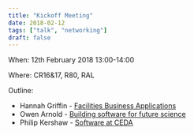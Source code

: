 ```yaml
---
title: "Kickoff Meeting"
date: 2018-02-12
tags: ["talk", "networking"]
draft: false
---
```


When: 12th February 2018 13:00-14:00

Where: CR16&17, R80, RAL

Outline:

- Hannah Griffin - [Facilities Business Applications](/presentation_content/2018-02-12/Hannah_Griffin-Facilities_Business_Applications.pdf)
- Owen Arnold - [Building software for future science](/presentation_content/2018-02-12/Owen_Arnold-Building_software_for_future_science.pdf)
- Philip Kershaw - [Software at CEDA](/presentation_content/2018-02-12/Philip_Kershaw-Software_at_CEDA.pdf)
